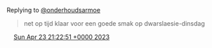 Replying to [@onderhoudsarmoe](https://twitter.com/onderhoudsarmoe/status/1650220876602720256)

> net op tijd klaar voor een goede smak op dwarslaesie\-dinsdag

<img src="../../media/tweet.ico" width="12" /> [Sun Apr 23 21:22:51 +0000 2023](https://twitter.com/DromerDenker/status/1650248894016544771)